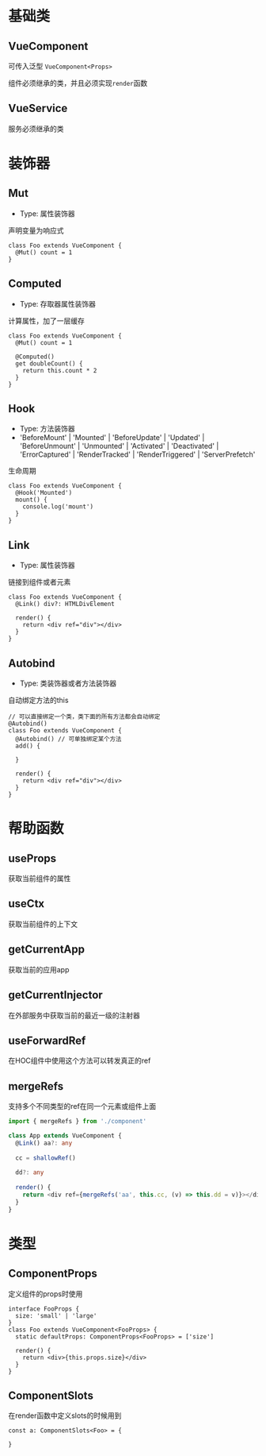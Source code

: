 # 基础类

## VueComponent

可传入泛型 `VueComponent<Props>`

组件必须继承的类，并且必须实现`render`函数

## VueService

服务必须继承的类

# 装饰器

## Mut
- Type: 属性装饰器

声明变量为响应式

```tsx
class Foo extends VueComponent {
  @Mut() count = 1
}
```

## Computed
- Type: 存取器属性装饰器

计算属性，加了一层缓存

```tsx
class Foo extends VueComponent {
  @Mut() count = 1

  @Computed()
  get doubleCount() {
    return this.count * 2
  }
}
```

## Hook
- Type: 方法装饰器
- 'BeforeMount' | 'Mounted' | 'BeforeUpdate' | 'Updated' | 'BeforeUnmount' | 'Unmounted' | 'Activated' | 'Deactivated' | 'ErrorCaptured' | 'RenderTracked' | 'RenderTriggered' | 'ServerPrefetch'

生命周期

```tsx
class Foo extends VueComponent {
  @Hook('Mounted')
  mount() {
    console.log('mount')
  }
}
```

## Link
- Type: 属性装饰器

链接到组件或者元素

```tsx
class Foo extends VueComponent {
  @Link() div?: HTMLDivElement

  render() {
    return <div ref="div"></div>
  }
}
```

## Autobind
- Type: 类装饰器或者方法装饰器

自动绑定方法的this

```tsx
// 可以直接绑定一个类，类下面的所有方法都会自动绑定
@Autobind()
class Foo extends VueComponent {
  @Autobind() // 可单独绑定某个方法
  add() {

  }

  render() {
    return <div ref="div"></div>
  }
}
```

# 帮助函数

## useProps

获取当前组件的属性

## useCtx

获取当前组件的上下文

## getCurrentApp

获取当前的应用app

## getCurrentInjector

在外部服务中获取当前的最近一级的注射器

## useForwardRef

在HOC组件中使用这个方法可以转发真正的ref

## mergeRefs

支持多个不同类型的ref在同一个元素或组件上面

```typescript jsx
import { mergeRefs } from './component'

class App extends VueComponent {
  @Link() aa?: any
  
  cc = shallowRef()
  
  dd?: any
  
  render() {
    return <div ref={mergeRefs('aa', this.cc, (v) => this.dd = v)}></div>
  }
}
```


# 类型

## ComponentProps

定义组件的props时使用

```tsx
interface FooProps {
  size: 'small' | 'large'
}
class Foo extends VueComponent<FooProps> {
  static defaultProps: ComponentProps<FooProps> = ['size']

  render() {
    return <div>{this.props.size}</div>
  }
}
```

## ComponentSlots

在render函数中定义slots的时候用到

```tsx
const a: ComponentSlots<Foo> = {
  
}
```



